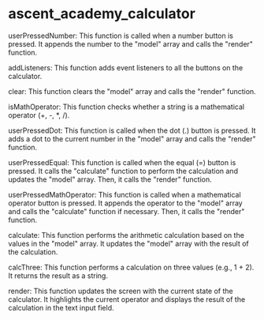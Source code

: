 # ascent_academy_calculator
userPressedNumber: This function is called when a number button is pressed. It appends the number to the "model" array and calls the "render" function.

addListeners: This function adds event listeners to all the buttons on the calculator.

clear: This function clears the "model" array and calls the "render" function.

isMathOperator: This function checks whether a string is a mathematical operator (+, -, *, /).

userPressedDot: This function is called when the dot (.) button is pressed. It adds a dot to the current number in the "model" array and calls the "render" function.

userPressedEqual: This function is called when the equal (=) button is pressed. It calls the "calculate" function to perform the calculation and updates the "model" array. Then, it calls the "render" function.

userPressedMathOperator: This function is called when a mathematical operator button is pressed. It appends the operator to the "model" array and calls the "calculate" function if necessary. Then, it calls the "render" function.

calculate: This function performs the arithmetic calculation based on the values in the "model" array. It updates the "model" array with the result of the calculation.

calcThree: This function performs a calculation on three values (e.g., 1 + 2). It returns the result as a string.

render: This function updates the screen with the current state of the calculator. It highlights the current operator and displays the result of the calculation in the text input field.

